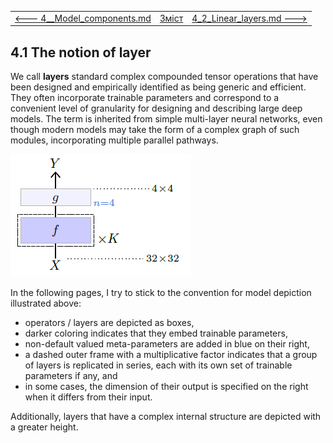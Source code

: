 |                                                         |                    |                                                      |
| ------------------------------------------------------- | ------------------ | ---------------------------------------------------- |
| [<---   4__Model_components.md](4__Model_components.md) | [Зміст](README.md) | [4_2_Linear_layers.md    --->](4_2_Linear_layers.md) |

## 4.1    The notion of layer

We call **layers** standard complex compounded tensor operations that have been designed and empirically identified as being generic and efficient. They often incorporate trainable parameters and correspond to a convenient level of granularity for designing and describing large deep models. The term is inherited from simple multi-layer neural networks, even though modern models may take the form of a complex graph of such modules, incorporating multiple parallel pathways.

![image-20230618145133546](media1/image-20230618145133546.png)

In the following pages, I try to stick to the convention for model depiction illustrated above:

- operators / layers are depicted as boxes,
- darker coloring indicates that they embed trainable parameters,
- non-default valued meta-parameters are added in blue on their right,
- a dashed outer frame with a multiplicative factor indicates that a group of layers is replicated in series, each with its own set of trainable parameters if any, and
- in some cases, the dimension of their output is specified on the right when it differs from their input.

Additionally, layers that have a complex internal structure are depicted with a greater height.
